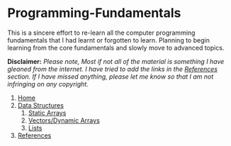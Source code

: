 # Programming-Fundamentals


This is a sincere effort to re-learn all the computer programming fundamentals that I had learnt or forgotten to learn. Planning to begin learning from the core fundamentals and slowly move to advanced topics.

**Disclaimer:** _Please note, Most if not all of the material is something I have gleaned from the internet. I have tried to add the links in the [References](https://github.com/vidhatha/Data-Structures-and-Algorithms/wiki/References) section. If I have missed anything, please let me know so that I am not infringing on any copyright._

1. [Home][home]
1. [Data Structures][datastructures]
   1. [Static Arrays][arrays]
   1. [Vectors/Dynamic Arrays][vectors]
   1. [Lists][lists]
1. [References][references]

[home]: https://github.com/vidhatha/Programming-Fundamentals/blob/master/Home.md
[datastructures]: https://github.com/vidhatha/Data-Structures-and-Algorithms/wiki/Data-Structures
[arrays]: https://github.com/vidhatha/Data-Structures-and-Algorithms/wiki/DS-:-Static-Arrays
[vectors]: https://github.com/vidhatha/Data-Structures-and-Algorithms/blob/master/Data%20Structures/stl_vector.md
[lists]: https://github.com/vidhatha/Data-Structures-and-Algorithms/blob/master/Data%20Structures/stl_list.md
[references]: https://github.com/vidhatha/Data-Structures-and-Algorithms/wiki/References

